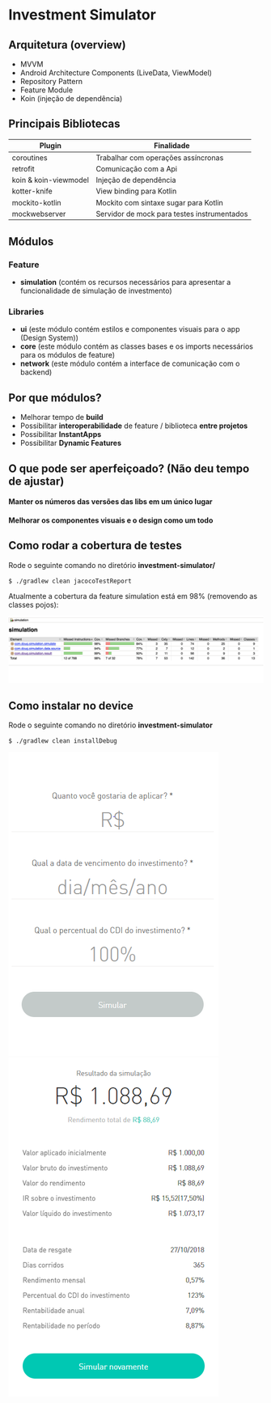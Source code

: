 Investment Simulator
=================

## Arquitetura (overview)

- MVVM
- Android Architecture Components (LiveData, ViewModel)
- Repository Pattern
- Feature Module
- Koin (injeção de dependência)

## Principais Bibliotecas

| Plugin | Finalidade |
| ------ | ------ |
| coroutines | Trabalhar com operações assíncronas  |
| retrofit | Comunicação com a Api |
| koin & koin-viewmodel| Injeção de dependência |
| kotter-knife | View binding para Kotlin |
| mockito-kotlin | Mockito com sintaxe sugar para Kotlin  |
| mockwebserver | Servidor de mock para testes instrumentados |

## Módulos

### Feature

- **simulation** (contém os recursos necessários para apresentar a funcionalidade de simulação de investmento)

### Libraries

- **ui** (este módulo contém estilos e componentes visuais para o app (Design System))
- **core** (este módulo contém as classes bases e os imports necessários para os módulos de feature)
- **network** (este módulo contém a interface de comunicação com o backend)

## Por que módulos?

- Melhorar tempo de **build**
- Possibilitar **interoperabilidade** de feature / biblioteca **entre projetos**
- Possibilitar **InstantApps**
- Possibilitar **Dynamic Features**

## O que pode ser aperfeiçoado? (Não deu tempo de ajustar)

#### Manter os números das versões das libs em um único lugar
#### Melhorar os componentes visuais e o design como um todo

## Como rodar a cobertura de testes
Rode o seguinte comando no diretório **investment-simulator/**
```sh
$ ./gradlew clean jacocoTestReport
```

Atualmente a cobertura da feature simulation está em 98% (removendo as classes pojos):

![Image of Yaktocat](https://github.com/douglascarvalho/investment-simulator/blob/master/screens/simulation_coverage.png)

## Como instalar no device

Rode o seguinte comando no diretório **investment-simulator**
```sh
$ ./gradlew clean installDebug
```

![Image of Yaktocat](https://github.com/douglascarvalho/investment-simulator/blob/master/screens/input.png)
![Image of Yaktocat](https://github.com/douglascarvalho/investment-simulator/blob/master/screens/result.png)

